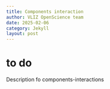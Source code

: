 ```yaml
---
title: Components interaction
author: VLIZ OpenScience team
date: 2025-02-06
category: Jekyll
layout: post
---
```


# to do
Description fo components-interactions